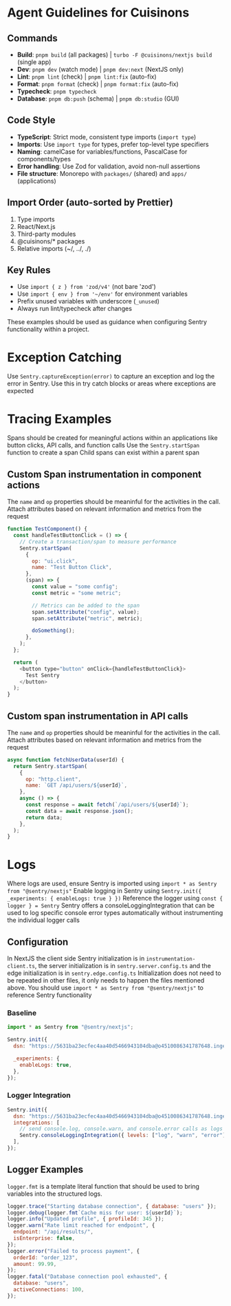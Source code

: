 # Agent Guidelines for Cuisinons

## Commands

- **Build**: `pnpm build` (all packages) | `turbo -F @cuisinons/nextjs build` (single app)
- **Dev**: `pnpm dev` (watch mode) | `pnpm dev:next` (NextJS only)
- **Lint**: `pnpm lint` (check) | `pnpm lint:fix` (auto-fix)
- **Format**: `pnpm format` (check) | `pnpm format:fix` (auto-fix)
- **Typecheck**: `pnpm typecheck`
- **Database**: `pnpm db:push` (schema) | `pnpm db:studio` (GUI)

## Code Style

- **TypeScript**: Strict mode, consistent type imports (`import type`)
- **Imports**: Use `import type` for types, prefer top-level type specifiers
- **Naming**: camelCase for variables/functions, PascalCase for components/types
- **Error handling**: Use Zod for validation, avoid non-null assertions
- **File structure**: Monorepo with `packages/` (shared) and `apps/` (applications)

## Import Order (auto-sorted by Prettier)

1. Type imports
2. React/Next.js
3. Third-party modules
4. @cuisinons/\* packages
5. Relative imports (~/, ../, ./)

## Key Rules

- Use `import { z } from 'zod/v4'` (not bare 'zod')
- Use `import { env } from '~/env'` for environment variables
- Prefix unused variables with underscore (`_unused`)
- Always run lint/typecheck after changes

These examples should be used as guidance when configuring Sentry functionality within a project.

# Exception Catching

Use `Sentry.captureException(error)` to capture an exception and log the error in Sentry.
Use this in try catch blocks or areas where exceptions are expected

# Tracing Examples

Spans should be created for meaningful actions within an applications like button clicks, API calls, and function calls
Use the `Sentry.startSpan` function to create a span
Child spans can exist within a parent span

## Custom Span instrumentation in component actions

The `name` and `op` properties should be meaninful for the activities in the call.
Attach attributes based on relevant information and metrics from the request

```javascript
function TestComponent() {
  const handleTestButtonClick = () => {
    // Create a transaction/span to measure performance
    Sentry.startSpan(
      {
        op: "ui.click",
        name: "Test Button Click",
      },
      (span) => {
        const value = "some config";
        const metric = "some metric";

        // Metrics can be added to the span
        span.setAttribute("config", value);
        span.setAttribute("metric", metric);

        doSomething();
      },
    );
  };

  return (
    <button type="button" onClick={handleTestButtonClick}>
      Test Sentry
    </button>
  );
}
```

## Custom span instrumentation in API calls

The `name` and `op` properties should be meaninful for the activities in the call.
Attach attributes based on relevant information and metrics from the request

```javascript
async function fetchUserData(userId) {
  return Sentry.startSpan(
    {
      op: "http.client",
      name: `GET /api/users/${userId}`,
    },
    async () => {
      const response = await fetch(`/api/users/${userId}`);
      const data = await response.json();
      return data;
    },
  );
}
```

# Logs

Where logs are used, ensure Sentry is imported using `import * as Sentry from "@sentry/nextjs"`
Enable logging in Sentry using `Sentry.init({ _experiments: { enableLogs: true } })`
Reference the logger using `const { logger } = Sentry`
Sentry offers a consoleLoggingIntegration that can be used to log specific console error types automatically without instrumenting the individual logger calls

## Configuration

In NextJS the client side Sentry initialization is in `instrumentation-client.ts`, the server initialization is in `sentry.server.config.ts` and the edge initialization is in `sentry.edge.config.ts`
Initialization does not need to be repeated in other files, it only needs to happen the files mentioned above. You should use `import * as Sentry from "@sentry/nextjs"` to reference Sentry functionality

### Baseline

```javascript
import * as Sentry from "@sentry/nextjs";

Sentry.init({
  dsn: "https://5631ba23ecfec4aa40d5466943104dba@o4510086341787648.ingest.us.sentry.io/4510086391463936",

  _experiments: {
    enableLogs: true,
  },
});
```

### Logger Integration

```javascript
Sentry.init({
  dsn: "https://5631ba23ecfec4aa40d5466943104dba@o4510086341787648.ingest.us.sentry.io/4510086391463936",
  integrations: [
    // send console.log, console.warn, and console.error calls as logs to Sentry
    Sentry.consoleLoggingIntegration({ levels: ["log", "warn", "error"] }),
  ],
});
```

## Logger Examples

`logger.fmt` is a template literal function that should be used to bring variables into the structured logs.

```javascript
logger.trace("Starting database connection", { database: "users" });
logger.debug(logger.fmt`Cache miss for user: ${userId}`);
logger.info("Updated profile", { profileId: 345 });
logger.warn("Rate limit reached for endpoint", {
  endpoint: "/api/results/",
  isEnterprise: false,
});
logger.error("Failed to process payment", {
  orderId: "order_123",
  amount: 99.99,
});
logger.fatal("Database connection pool exhausted", {
  database: "users",
  activeConnections: 100,
});
```